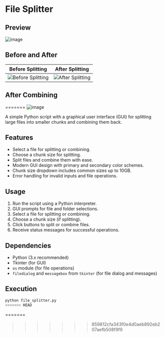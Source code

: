 # File Splitter

## Preview

![image](https://github.com/civarry/file_splitter/assets/108951259/1f71cf1e-d3ac-4675-a17e-ac7fe6e18d73)

## Before and After

| Before Splitting | After Splitting |
| :---------------: | :--------------: |
| ![Before Splitting](https://github.com/civarry/file_splitter/assets/108951259/38a90a6b-cbd4-47ae-8a26-3735fcd25dbd) | ![After Splitting](https://github.com/civarry/file_splitter/assets/108951259/8b449256-3f0e-45aa-ad02-13ee48aec379) |

## After Combining

=======
![image](https://github.com/civarry/file_splitter/assets/108951259/1f71cf1e-d3ac-4675-a17e-ac7fe6e18d73)

A simple Python script with a graphical user interface (GUI) for splitting large files into smaller chunks and combining them back.

## Features

- Select a file for splitting or combining.
- Choose a chunk size for splitting.
- Split files and combine them with ease.
- Modern GUI design with primary and secondary color schemes.
- Chunk size dropdown includes common sizes up to 10GB.
- Error handling for invalid inputs and file operations.

## Usage

1. Run the script using a Python interpreter.
2. GUI prompts for file and folder selections.
3. Select a file for splitting or combining.
4. Choose a chunk size (if splitting).
5. Click buttons to split or combine files.
6. Receive status messages for successful operations.

## Dependencies

- Python (3.x recommended)
- Tkinter (for GUI)
- `os` module (for file operations)
- `filedialog` and `messagebox` from `tkinter` (for file dialog and messages)

## Execution

```bash
python file_splitter.py
<<<<<<< HEAD
```
=======
>>>>>>> 859812cfa343f0e4d0aeb892eb207aefb508f9f9
